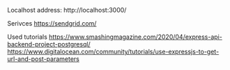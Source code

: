 Localhost address: http://localhost:3000/

Serivces
https://sendgrid.com/

Used tutorials 
https://www.smashingmagazine.com/2020/04/express-api-backend-project-postgresql/
https://www.digitalocean.com/community/tutorials/use-expressjs-to-get-url-and-post-parameters